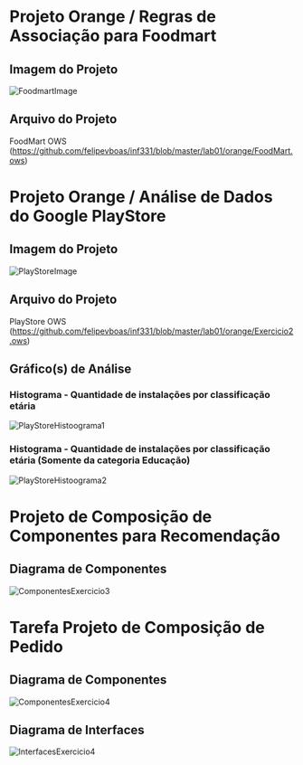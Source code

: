 # Projeto Orange / Regras de Associação para Foodmart
## Imagem do Projeto
![FoodmartImage](https://github.com/felipevboas/inf331/blob/master/lab01/images/FoodMart.PNG?raw=true)
## Arquivo do Projeto
FoodMart OWS (https://github.com/felipevboas/inf331/blob/master/lab01/orange/FoodMart.ows)

# Projeto Orange / Análise de Dados do Google PlayStore
## Imagem do Projeto
![PlayStoreImage](https://github.com/felipevboas/inf331/blob/master/lab01/images/Exercicio2.PNG?raw=true)
## Arquivo do Projeto
PlayStore OWS (https://github.com/felipevboas/inf331/blob/master/lab01/orange/Exercicio2.ows)
## Gráfico(s) de Análise
### Histograma - Quantidade de instalações por classificação etária
![PlayStoreHistoograma1](https://github.com/felipevboas/inf331/blob/master/lab01/images/Grafico1.PNG?raw=true)
### Histograma - Quantidade de instalações por classificação etária (Somente da categoria Educação)
![PlayStoreHistoograma2](https://github.com/felipevboas/inf331/blob/master/lab01/images/Grafico2.PNG?raw=true)

# Projeto de Composição de Componentes para Recomendação
## Diagrama de Componentes
![ComponentesExercicio3](https://github.com/felipevboas/inf331/blob/master/lab01/images/Exercicio3.png?raw=true)

# Tarefa Projeto de Composição de Pedido
## Diagrama de Componentes
![ComponentesExercicio4](https://github.com/felipevboas/inf331/blob/master/lab01/images/Exercicio%204%20-%20Componentes.png?raw=true)
## Diagrama de Interfaces
![InterfacesExercicio4](https://github.com/felipevboas/inf331/blob/master/lab01/images/Exercicio%204%20-%20Interfaces.png?raw=true)